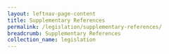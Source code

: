 ```yaml
---
layout: leftnav-page-content
title: Supplementary References
permalink: /legislation/supplementary-references/
breadcrumb: Supplementary References
collection_name: legislation
---
```

